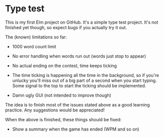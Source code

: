 # Type test

This is my first Elm project on GitHub. It's a simple type test project. It's not finished yet though, so expect bugs if you actually try it out.

The (known) limitations so far:

 * 1000 word count limit

 * No error handling when words run out (words just stop to appear)

 * No actual ending on the contest, time keeps ticking

 * The time ticking is happening all the time in the background, so if you're unlucky you'll miss out of a big part of a second when you start typing. Some signal to the top to start the ticking should be implemented.

 * Damn ugly GUI (not intended to improve though)

 The idea is to finish most of the issues stated above as a good learning practice. Any suggestions would be appreciated!

 When the above is finished, these things should be fixed:

  * Show a summary when the game has ended (WPM and so on)